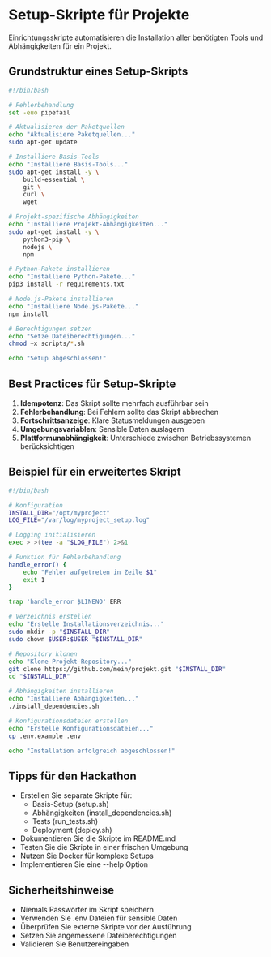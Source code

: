 # Setup-Skripte für Projekte

Einrichtungsskripte automatisieren die Installation aller benötigten Tools und Abhängigkeiten für ein Projekt.

## Grundstruktur eines Setup-Skripts

```bash
#!/bin/bash

# Fehlerbehandlung
set -euo pipefail

# Aktualisieren der Paketquellen
echo "Aktualisiere Paketquellen..."
sudo apt-get update

# Installiere Basis-Tools
echo "Installiere Basis-Tools..."
sudo apt-get install -y \
    build-essential \
    git \
    curl \
    wget

# Projekt-spezifische Abhängigkeiten
echo "Installiere Projekt-Abhängigkeiten..."
sudo apt-get install -y \
    python3-pip \
    nodejs \
    npm

# Python-Pakete installieren
echo "Installiere Python-Pakete..."
pip3 install -r requirements.txt

# Node.js-Pakete installieren
echo "Installiere Node.js-Pakete..."
npm install

# Berechtigungen setzen
echo "Setze Dateiberechtigungen..."
chmod +x scripts/*.sh

echo "Setup abgeschlossen!"
```

## Best Practices für Setup-Skripte

1. **Idempotenz**: Das Skript sollte mehrfach ausführbar sein
2. **Fehlerbehandlung**: Bei Fehlern sollte das Skript abbrechen
3. **Fortschrittsanzeige**: Klare Statusmeldungen ausgeben
4. **Umgebungsvariablen**: Sensible Daten auslagern
5. **Plattformunabhängigkeit**: Unterschiede zwischen Betriebssystemen berücksichtigen

## Beispiel für ein erweitertes Skript

```bash
#!/bin/bash

# Konfiguration
INSTALL_DIR="/opt/myproject"
LOG_FILE="/var/log/myproject_setup.log"

# Logging initialisieren
exec > >(tee -a "$LOG_FILE") 2>&1

# Funktion für Fehlerbehandlung
handle_error() {
    echo "Fehler aufgetreten in Zeile $1"
    exit 1
}

trap 'handle_error $LINENO' ERR

# Verzeichnis erstellen
echo "Erstelle Installationsverzeichnis..."
sudo mkdir -p "$INSTALL_DIR"
sudo chown $USER:$USER "$INSTALL_DIR"

# Repository klonen
echo "Klone Projekt-Repository..."
git clone https://github.com/mein/projekt.git "$INSTALL_DIR"
cd "$INSTALL_DIR"

# Abhängigkeiten installieren
echo "Installiere Abhängigkeiten..."
./install_dependencies.sh

# Konfigurationsdateien erstellen
echo "Erstelle Konfigurationsdateien..."
cp .env.example .env

echo "Installation erfolgreich abgeschlossen!"
```

## Tipps für den Hackathon

- Erstellen Sie separate Skripte für:
  - Basis-Setup (setup.sh)
  - Abhängigkeiten (install_dependencies.sh)
  - Tests (run_tests.sh)
  - Deployment (deploy.sh)
- Dokumentieren Sie die Skripte im README.md
- Testen Sie die Skripte in einer frischen Umgebung
- Nutzen Sie Docker für komplexe Setups
- Implementieren Sie eine --help Option

## Sicherheitshinweise

- Niemals Passwörter im Skript speichern
- Verwenden Sie .env Dateien für sensible Daten
- Überprüfen Sie externe Skripte vor der Ausführung
- Setzen Sie angemessene Dateiberechtigungen
- Validieren Sie Benutzereingaben
